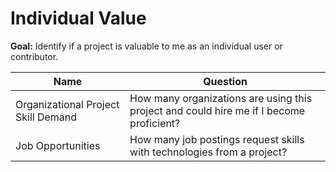 # Individual Value

**Goal:** Identify if a project is valuable to me as an individual user or contributor.

Name | Question
--- | ---
Organizational Project Skill Demand | How many organizations are using this project and could hire me if I become proficient?
Job Opportunities | How many job postings request skills with technologies from a project?
